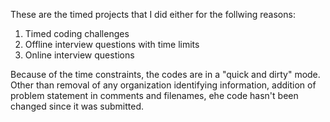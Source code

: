 These are the timed projects that I did either for the follwing reasons:
1) Timed coding challenges
2) Offline interview questions with time limits
3) Online interview questions

Because of the time constraints, the codes are in a "quick and dirty" mode. Other than removal of any organization identifying information, addition of problem statement in comments and filenames, ehe code hasn't been changed since it was submitted.